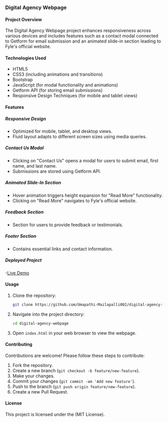 ### Digital Agency Webpage

#### Project Overview
The Digital Agency Webpage project enhances responsiveness across various devices and includes features such as a contact modal connected to Getform for email submission and an animated slide-in section leading to Fyle's official website.

#### Technologies Used
- HTML5
- CSS3 (including animations and transitions)
- Bootstrap
- JavaScript (for modal functionality and animations)
- Getform API (for storing email submissions)
- Responsive Design Techniques (for mobile and tablet views)

#### Features

##### Responsive Design
- Optimized for mobile, tablet, and desktop views.
- Fluid layout adapts to different screen sizes using media queries.

##### Contact Us Modal
- Clicking on "Contact Us" opens a modal for users to submit email, first name, and last name.
- Submissions are stored using Getform API.

##### Animated Slide-In Section
- Hover animation triggers height expansion for "Read More" functionality.
- Clicking on "Read More" navigates to Fyle's official website.

##### Feedback Section
- Section for users to provide feedback or testimonials.

##### Footer Section
- Contains essential links and contact information.

##### Deployed Project
-[Live Demo](https://umapathi-mailapalli002.github.io/digital-agency-webpage/)


#### Usage
1. Clone the repository:
   ```bash
   git clone https://github.com/Umapathi-Mailapalli002/digital-agency-webpage.git
   ```

2. Navigate into the project directory:
   ```bash
   cd digital-agency-webpage
   ```

3. Open `index.html` in your web browser to view the webpage.

#### Contributing
Contributions are welcome! Please follow these steps to contribute:

1. Fork the repository.
2. Create a new branch (`git checkout -b feature/new-feature`).
3. Make your changes.
4. Commit your changes (`git commit -am 'Add new feature'`).
5. Push to the branch (`git push origin feature/new-feature`).
6. Create a new Pull Request.

#### License
This project is licensed under the (MIT License).

